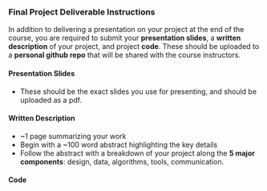 ### Final Project Deliverable Instructions

In addition to delivering a presentation on your project at the end of the course, you are required to submit
your **presentation slides**, a **written description** of your project, and project **code**. These should be uploaded
to a **personal github repo** that will be shared with the course instructors.

#### Presentation Slides
* These should be the exact slides you use for presenting, and should be uploaded as a pdf. 

#### Written Description
* ~1 page summarizing your work
* Begin with a ~100 word abstract highlighting the key details 
* Follow the abstract with a breakdown of your project along the **5 major components**: design, data, algorithms, tools, communication.

#### Code

